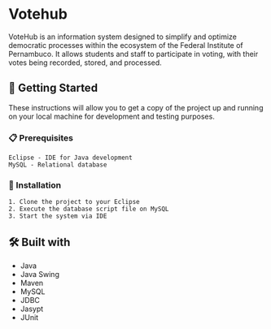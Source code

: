 # Votehub

VoteHub is an information system designed to simplify and optimize democratic processes within the ecosystem of the Federal Institute of Pernambuco. It allows students and staff to participate in voting, with their votes being recorded, stored, and processed.

## 🚀 Getting Started

These instructions will allow you to get a copy of the project up and running on your local machine for development and testing purposes.

### 📋 Prerequisites

```
Eclipse - IDE for Java development
MySQL - Relational database
```

### 🔧 Installation

```
1. Clone the project to your Eclipse
2. Execute the database script file on MySQL
3. Start the system via IDE
```
## 🛠️ Built with

* Java 
* Java Swing
* Maven
* MySQL
* JDBC
* Jasypt
* JUnit


